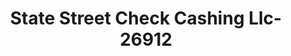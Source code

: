---
f_zip-code: 6511
f_state-code: CT
title: State Street Check Cashing Llc-26912
f_phone: 203-288-1425
f_city-only: New Haven
f_address: 1328 State Street New Have
f_location-unique-id: '26912'
slug: state-street-check-cashing-llc-26912
updated-on: '2024-05-30T13:46:58.046Z'
created-on: '2024-05-30T13:36:59.803Z'
published-on: '2024-05-30T13:54:32.469Z'
f_city-state: cms/city/new-haven-ct.md
f_company: cms/company/state-street-check-cashing-llc.md
f_state: cms/state/connecticut.md
layout: '[payday-loan].html'
tags: payday-loan
---